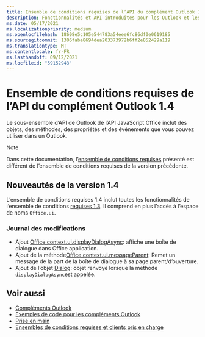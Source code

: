 ```yaml
---
title: Ensemble de conditions requises de l’API du complément Outlook 1.4
description: Fonctionnalités et API introduites pour les Outlook et les API JavaScript Office dans le cadre de l’API de boîte aux lettres 1.4.
ms.date: 05/17/2021
ms.localizationpriority: medium
ms.openlocfilehash: 18608e5c105e544783a54eee6fc86df0e0619185
ms.sourcegitcommit: 1306faba8694dea203373972b6ff2e852429a119
ms.translationtype: MT
ms.contentlocale: fr-FR
ms.lasthandoff: 09/12/2021
ms.locfileid: "59152943"
---
```

# <a name="outlook-add-in-api-requirement-set-14"></a>Ensemble de conditions requises de l’API du complément Outlook 1.4

Le sous-ensemble d’API de Outlook de l’API JavaScript Office inclut des objets, des méthodes, des propriétés et des événements que vous pouvez utiliser dans un Outlook.

> [!NOTE]
> Dans cette documentation, l’[ensemble de conditions requises](../../requirement-sets/outlook-api-requirement-sets.md) présenté est différent de l’ensemble de conditions requises de la version précédente.

## <a name="whats-new-in-14"></a>Nouveautés de la version 1.4

L’ensemble de conditions requises 1.4 inclut toutes les fonctionnalités de l’ensemble de conditions [requises 1.3](../requirement-set-1.3/outlook-requirement-set-1.3.md). Il comprend en plus l’accès à l’espace de noms `Office.ui`.

### <a name="change-log"></a>Journal des modifications

- Ajout [Office.context.ui.displayDialogAsync](/javascript/api/office/office.ui#displayDialogAsync_startAddress__options__callback_): affiche une boîte de dialogue dans Office application.
- Ajout de la méthode[Office.context.ui.messageParent](/javascript/api/office/office.ui#messageParent_message__messageOptions_): Remet un message de la part de la boîte de dialogue à sa page parent/d’ouverture.
- Ajout de l’objet [Dialog](/javascript/api/office/office.dialog): objet renvoyé lorsque la méthode [`displayDialogAsync`](/javascript/api/office/office.ui#displayDialogAsync_startAddress__options__callback_)est appelée.

## <a name="see-also"></a>Voir aussi

- [Compléments Outlook](../../../outlook/outlook-add-ins-overview.md)
- [Exemples de code pour les compléments Outlook](https://developer.microsoft.com/outlook/gallery/?filterBy=Outlook,Samples,Add-ins)
- [Prise en main](../../../quickstarts/outlook-quickstart.md)
- [Ensembles de conditions requises et clients pris en charge](../../requirement-sets/outlook-api-requirement-sets.md)
